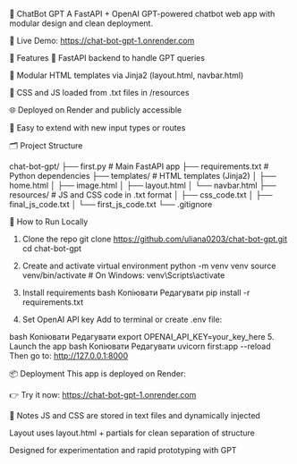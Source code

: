 💬 ChatBot GPT
A FastAPI + OpenAI GPT-powered chatbot web app with modular design and clean deployment.

🔗 Live Demo: https://chat-bot-gpt-1.onrender.com

🧠 Features
🧾 FastAPI backend to handle GPT queries

🧱 Modular HTML templates via Jinja2 (layout.html, navbar.html)

💅 CSS and JS loaded from .txt files in /resources

🌐 Deployed on Render and publicly accessible

🧩 Easy to extend with new input types or routes

🗂 Project Structure

chat-bot-gpt/
├── first.py                  # Main FastAPI app
├── requirements.txt          # Python dependencies
├── templates/                # HTML templates (Jinja2)
│   ├── home.html
│   ├── image.html
│   ├── layout.html
│   └── navbar.html
├── resources/                # JS and CSS code in .txt format
│   ├── css_code.txt
│   ├── final_js_code.txt
│   └── first_js_code.txt
└── .gitignore

🚀 How to Run Locally
1. Clone the repo
git clone https://github.com/uliana0203/chat-bot-gpt.git
cd chat-bot-gpt

2. Create and activate virtual environment
python -m venv venv
source venv/bin/activate       # On Windows: venv\Scripts\activate

3. Install requirements
bash
Копіювати
Редагувати
pip install -r requirements.txt
4. Set OpenAI API key
Add to terminal or create .env file:

bash
Копіювати
Редагувати
export OPENAI_API_KEY=your_key_here
5. Launch the app
bash
Копіювати
Редагувати
uvicorn first:app --reload
Then go to: http://127.0.0.1:8000

📦 Deployment
This app is deployed on Render:

👉 Try it now: https://chat-bot-gpt-1.onrender.com

📌 Notes
JS and CSS are stored in text files and dynamically injected

Layout uses layout.html + partials for clean separation of structure

Designed for experimentation and rapid prototyping with GPT

